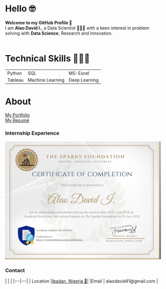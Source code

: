 # Hello 🤓

**Welcome to my GitHub Profile 📔** <br/>
I am **Alao David I.**, a Data Scientist 🕵🏽‍♂️ with a keen interest in problem solving with **Data Science**, Research and Innovation.
<br/><br/>
# Technical Skills 👨🏽‍💻
| | | |
|:--|:--|:--|
|Python|SQL|MS-Excel|
|Tableau|Machine Learning|Deep Learning|

# About

[My Portfolio](https://invest41.github.io/AlaoDavid.github.io/)
<br/>
[My Resumé](https://github.com/invest41/Resume/blob/main/IMG_9326.jpeg)

### Internship Experience
![Cert.](https://github.com/invest41/Resume/blob/main/IMG_9327.jpeg)


<h3>Contact</h3>
| | |  
|:--|:--|  
| Location |<a href="https://maps.app.goo.gl/9ej8vPxqu2JeUyS4A">Ibadan, Nigeria 📍</a>|  
|Email | alaodavid41@gmail.com |
